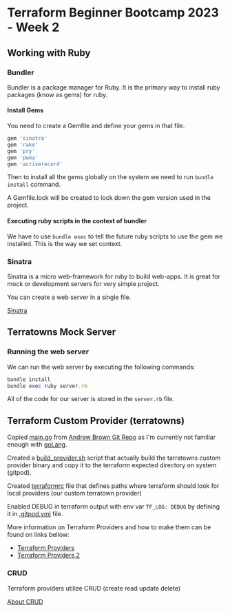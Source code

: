 # Terraform Beginner Bootcamp 2023 - Week 2

## Working with Ruby

### Bundler

Bundler is a package manager for Ruby. It is the primary way to install ruby packages (know as gems) for ruby.

#### Install Gems

You need to create a Gemfile and define your gems in that file.

```rb
gem 'sinatra'
gem 'rake'
gem 'pry'
gem 'puma'
gem 'activerecord'
```

Then to install all the gems globally on the system we need to run `bundle install` command.

A Gemfile.lock will be created to lock down the gem version used in the project.

#### Executing ruby scripts in the context of bundler

We have to use `bundle exec` to tell the future ruby scripts to use the gem we installed. This is the way we set context.

### Sinatra 

Sinatra is a micro web-framework for ruby to build web-apps. It is great for mock or development servers for very simple project.

You can create a web server in a single file.

[Sinatra](https://sinatrarb.com/)


## Terratowns Mock Server

### Running the web server

We can run the web server by executing the following commands:

```rb
bundle install
bundle exec ruby server.rb
```

All of the code for our server is stored in the `server.rb` file.

## Terraform Custom Provider (terratowns)

Copied [main.go](/terraform-provider-terratowns/main.go) from [Andrew Brown Git Repo](https://github.com/omenking/terraform-beginner-bootcamp-2023) as I'm currently not familiar enough with [goLang](https://go.dev/).

Created a [build_provider.sh](/bin/build_provider.sh) script that actually build the tarratowns custom provider binary and copy it to the terraform expected directory on system (gitpod).

Created [terraformrc](/terraformrc) file that defines paths where terraform should look for local providers (our custom terratown provider)

Enabled DEBUG in terraform output with env var `TF_LOG: DEBUG` by defining it in [.gitpod.yml](/.gitpod.yml) file.

More information on Terraform Providers and how to make them can be found on links bellow:

- [Terraform Providers](https://developer.hashicorp.com/terraform/registry/providers/docs)
- [Terraform Providers 2](https://developer.hashicorp.com/terraform/language/providers)

### CRUD

Terraform providers utilize CRUD (create read update delete)

[About CRUD](https://en.wikipedia.org/wiki/Create,_read,_update_and_delete)